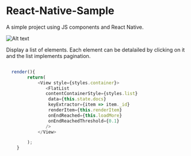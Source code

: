 # React-Native-Sample
A simple project using JS components and React Native.

![Alt text](https://imgur.com/a/B4dt6fr "Optional title")

Display a list of elements. Each element can be detalailed by clicking on it and the list implements pagination.

```javascript

  render(){
        return(
            <View style={styles.container}>
               <FlatList
               contentContainerStyle={styles.list}
                data={this.state.docs}
                keyExtractor={item => item._id}
                renderItem={this.renderItem}
                onEndReached={this.loadMore}
                onEndReachedThreshold={0.1}
               />
            </View>

        );
    }
```
